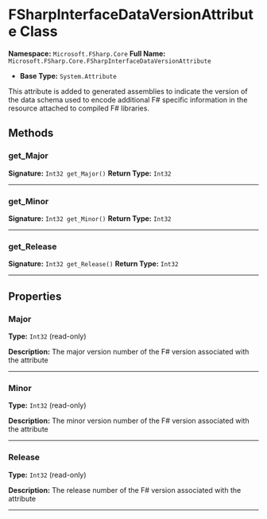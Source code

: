 # FSharpInterfaceDataVersionAttribute Class

**Namespace:** `Microsoft.FSharp.Core`
**Full Name:** `Microsoft.FSharp.Core.FSharpInterfaceDataVersionAttribute`
- **Base Type:** `System.Attribute`

This attribute is added to generated assemblies to indicate the 
 version of the data schema used to encode additional F#
 specific information in the resource attached to compiled F# libraries.

## Methods

### get_Major

**Signature:** `Int32 get_Major()`
**Return Type:** `Int32`

---

### get_Minor

**Signature:** `Int32 get_Minor()`
**Return Type:** `Int32`

---

### get_Release

**Signature:** `Int32 get_Release()`
**Return Type:** `Int32`

---

## Properties

### Major

**Type:** `Int32` (read-only)

**Description:** The major version number of the F# version associated with the attribute

---

### Minor

**Type:** `Int32` (read-only)

**Description:** The minor version number of the F# version associated with the attribute

---

### Release

**Type:** `Int32` (read-only)

**Description:** The release number of the F# version associated with the attribute

---